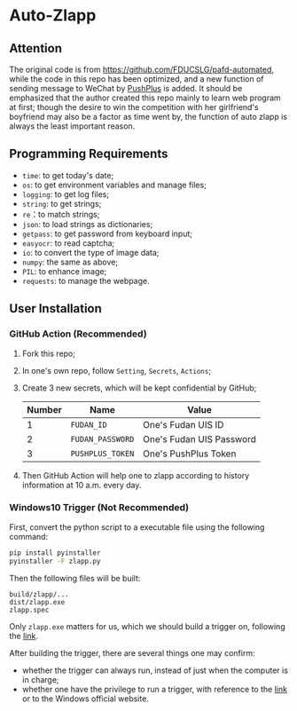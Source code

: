 # Auto-Zlapp

## Attention

The original code is from https://github.com/FDUCSLG/pafd-automated, while the code in this repo has been optimized, and a new function of sending message to WeChat by [PushPlus](https://www.pushplus.plus/) is added. It should be emphasized that the author created this repo mainly to learn web program at first; though the desire to win the competition with her girlfriend's boyfriend may also be a factor as time went by, the function of auto zlapp is always the least important reason.

## Programming Requirements

- `time`: to get today's date;
- `os`: to get environment variables and manage files;
- `logging`: to get log files;
- `string`: to get strings;
- `re`：to match strings;
- `json`: to load strings as dictionaries;
- `getpass`: to get password from keyboard input;
- `easyocr`: to read captcha;
- `io`: to convert the type of image data;
- `numpy`: the same as above;
- `PIL`: to enhance image;
- `requests`: to manage the webpage.

## User Installation

### GitHub Action (Recommended)

1. Fork this repo;

2. In one's own repo, follow `Setting`, `Secrets`, `Actions`;

3. Create 3 new secrets, which will be kept confidential by GitHub;

   | Number | Name             | Value                    |
   | ------ | ---------------- | ------------------------ |
   | 1      | `FUDAN_ID`       | One's Fudan UIS ID       |
   | 2      | `FUDAN_PASSWORD` | One's Fudan UIS Password |
   | 3      | `PUSHPLUS_TOKEN` | One's PushPlus Token     |

4. Then GitHub Action will help one to zlapp according to history information at 10 a.m. every day.

### Windows10 Trigger (Not Recommended)

First, convert the python script to a executable file using the following command:

```bash
pip install pyinstaller
pyinstaller -F zlapp.py
```

Then the following files will be built:

```
build/zlapp/...
dist/zlapp.exe
zlapp.spec
```

Only `zlapp.exe` matters for us, which we should build a trigger on, following the [link](https://zhuanlan.zhihu.com/p/115187442).

After building the trigger, there are several things one may confirm:

- whether the trigger can always run, instead of just when the computer is in charge;
- whether one have the privilege to run a trigger, with reference to the [link](https://blog.csdn.net/SmileLvCha/article/details/119563178) or to the Windows official website.
